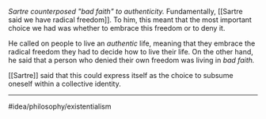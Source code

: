 *Sartre counterposed "bad faith" to authenticity.* Fundamentally, [[Sartre said we have radical freedom]]. To him, this meant that the most important choice we had was whether to embrace this freedom or to deny it. 

He called on people to live an *authentic* life, meaning that they embrace the radical freedom they had to decide how to live their life. On the other hand, he said that a person who denied their own freedom was living in *bad faith.* 

[[Sartre]] said that this could express itself as the choice to subsume oneself within a collective identity. 

---
#idea/philosophy/existentialism 
